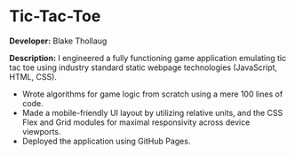 # Tic-Tac-Toe
**Developer:** Blake Thollaug

**Description:** I engineered a fully functioning game application emulating tic tac toe using industry standard static webpage technologies (JavaScript, HTML, CSS).
- Wrote algorithms for game logic from scratch using a mere 100 lines of code.
- Made a mobile-friendly UI layout by utilizing relative units, and the CSS Flex and Grid modules for maximal responsivity across device viewports.
- Deployed the application using GitHub Pages.
